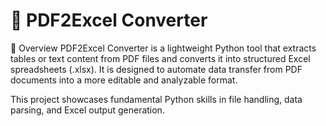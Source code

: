 # 📄 PDF2Excel Converter

🚀 Overview
PDF2Excel Converter is a lightweight Python tool that extracts tables or text content from PDF files and converts it into structured Excel spreadsheets (.xlsx). It is designed to automate data transfer from PDF documents into a more editable and analyzable format.

This project showcases fundamental Python skills in file handling, data parsing, and Excel output generation.
